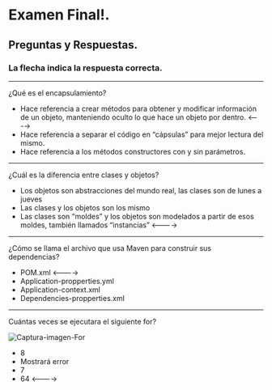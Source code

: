# Examen Final!.

## Preguntas y Respuestas.
### La flecha indica la respuesta correcta.

---
 
¿Qué es el encapsulamiento?

 - Hace referencia a crear métodos para obtener y modificar información de un objeto, manteniendo oculto lo que hace un objeto por dentro. <---->
 - Hace referencia a separar el código en “cápsulas” para mejor lectura del mismo.
 - Hace referencia a los métodos constructores con y sin parámetros.

---

 
¿Cuál es la diferencia entre clases y objetos?

 - Los objetos son abstracciones del mundo real, las clases son de lunes a jueves
 - Las clases y los objetos son los mismo
 - Las clases son “moldes” y los objetos son modelados a partir de esos moldes, también llamados “instancias” <---->


---

 
¿Cómo se llama el archivo que usa Maven para construir sus dependencias?

 - POM.xml  <---->
 - Application-propperties.yml
 - Application-context.xml
 - Dependencies-propperties.xml


---


Cuántas veces se ejecutara el siguiente for?

![Captura-imagen-For](https://megagringa.github.io/FullStack_Egg_Curso/img/capimagen-for.png)

- 8
- Mostrará error
- 7
- 64 <---->


